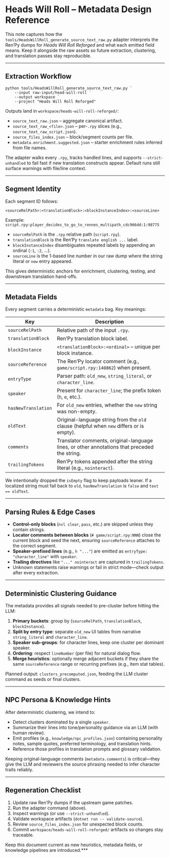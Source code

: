 # Heads Will Roll – Metadata Design Reference

This note captures how the `tools/HeadsWillRoll_generate_source_text_raw.py` adapter interprets the Ren’Py dumps for *Heads Will Roll Reforged* and what each emitted field means. Keep it alongside the raw assets so future extraction, clustering, and translation passes stay reproducible.

---

## Extraction Workflow

```pwsh
python tools/HeadsWillRoll_generate_source_text_raw.py `
    --input raw-input/head-will-roll `
    --output workspace `
    --project "Heads Will Roll Reforged"
```

Outputs land in `workspace/heads-will-roll-reforged/`:

- `source_text_raw.json` – aggregate canonical artifact.  
- `source_text_raw_<file>.json` – per-`.rpy` slices (e.g., `source_text_raw_script.json`).  
- `source_files_index.json` – block/segment counts per file.  
- `metadata.enrichment.suggested.json` – starter enrichment rules inferred from file names.

The adapter walks every `.rpy`, tracks handled lines, and supports `--strict-unhandled` to fail fast if new translation constructs appear. Default runs still surface warnings with file/line context.

---

## Segment Identity

Each segment ID follows:

```
<sourceRelPath>:<translationBlock>:<blockInstanceIndex>:<sourceLine>
```

Example: `script.rpy:player_decides_to_go_to_rennes_multipath_cdc966dd:1:98775`

- `sourceRelPath` is the `.rpy` relative path (`script.rpy`).  
- `translationBlock` is the Ren’Py `translate english ...` label.  
- `blockInstanceIndex` disambiguates repeated labels by appending an ordinal (`:1`, `:2`, ...).  
- `sourceLine` is the 1-based line number in our raw dump where the string literal or `new` entry appeared.

This gives deterministic anchors for enrichment, clustering, testing, and downstream translation hand-offs.

---

## Metadata Fields

Every segment carries a deterministic `metadata` bag. Key meanings:

| Key | Description |
| --- | --- |
| `sourceRelPath` | Relative path of the input `.rpy`. |
| `translationBlock` | Ren’Py translation block label. |
| `blockInstance` | `<translationBlock>:<ordinal>` – unique per block instance. |
| `sourceReference` | The Ren’Py locator comment (e.g., `game/script.rpy:140862`) when present. |
| `entryType` | Parser path: `old_new`, `string_literal`, or `character_line`. |
| `speaker` | Present for `character_line`; the prefix token (`h`, `e`, etc.). |
| `hasNewTranslation` | For `old_new` entries, whether the `new` string was non-empty. |
| `oldText` | Original-language string from the `old` clause (helpful when `new` differs or is empty). |
| `comments` | Translator comments, original-language lines, or other annotations that preceded the string. |
| `trailingTokens` | Ren’Py tokens appended after the string literal (e.g., `nointeract`). |

We intentionally dropped the `isEmpty` flag to keep payloads leaner. If a localized string must fall back to `old`, `hasNewTranslation` is `false` and `text == oldText`.

---

## Parsing Rules & Edge Cases

- **Control-only blocks** (`nvl clear`, `pass`, etc.) are skipped unless they contain strings.  
- **Locator comments between blocks** (`# game/script.rpy:NNN`) close the current block and seed the next, ensuring `sourceReference` attaches to the correct segment.  
- **Speaker-prefixed lines** (e.g., `h "..."`) are emitted as `entryType: "character_line"` with `speaker`.  
- **Trailing directives** like `"..." nointeract` are captured in `trailingTokens`.  
- Unknown statements raise warnings or fail in strict mode—check output after every extraction.

---

## Deterministic Clustering Guidance

The metadata provides all signals needed to pre-cluster before hitting the LLM:

1. **Primary buckets**: group by (`sourceRelPath`, `translationBlock`, `blockInstance`).  
2. **Split by entry type**: separate `old_new` UI tables from narrative `string_literal` and `character_line`.  
3. **Speaker sub-groups**: for character lines, keep one cluster per dominant speaker.  
4. **Ordering**: respect `lineNumber` (per file) for natural dialog flow.  
5. **Merge heuristics**: optionally merge adjacent buckets if they share the same `sourceReference` range or recurring prefixes (e.g., item stat tables).

Planned output: `clusters_precomputed.json`, feeding the LLM cluster command as seeds or final clusters.

---

## NPC Persona & Knowledge Hints

After deterministic clustering, we intend to:

- Detect clusters dominated by a single `speaker`.  
- Summarize their lines into tone/personality guidance via an LLM (with human review).  
- Emit profiles (e.g., `knowledge/npc_profiles.json`) containing personality notes, sample quotes, preferred terminology, and translation hints.  
- Reference those profiles in translation prompts and glossary validation.

Keeping original-language comments (`metadata.comments`) is critical—they give the LLM and reviewers the source phrasing needed to infer character traits reliably.

---

## Regeneration Checklist

1. Update raw Ren’Py dumps if the upstream game patches.  
2. Run the adapter command (above).  
3. Inspect warnings (or use `--strict-unhandled`).  
4. Validate workspace artifacts (`dotnet run -- validate-source`).  
5. Review `source_files_index.json` for unexpected block counts.  
6. Commit `workspace/heads-will-roll-reforged/` artifacts so changes stay traceable.

Keep this document current as new heuristics, metadata fields, or knowledge pipelines are introduced.***
